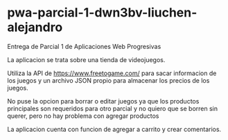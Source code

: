 # pwa-parcial-1-dwn3bv-liuchen-alejandro
Entrega de Parcial 1 de Aplicaciones Web Progresivas

La aplicacion se trata sobre una tienda de videojuegos.

Utiliza la API de https://www.freetogame.com/ para sacar informacion de los juegos y un archivo JSON propio para almacenar los precios de los juegos.

No puse la opcion para borrar o editar juegos ya que los productos principales son requeridos para otro parcial y no quiero que se borren sin querer, pero no hay problema con agregar productos

La aplicacion cuenta con funcion de agregar a carrito y crear comentarios.
